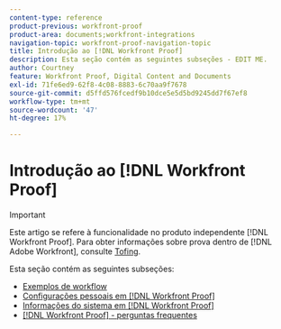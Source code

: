 ```yaml
---
content-type: reference
product-previous: workfront-proof
product-area: documents;workfront-integrations
navigation-topic: workfront-proof-navigation-topic
title: Introdução ao [!DNL Workfront Proof]
description: Esta seção contém as seguintes subseções - EDIT ME.
author: Courtney
feature: Workfront Proof, Digital Content and Documents
exl-id: 71fe6ed9-62f8-4c08-8883-6c70aa9f7678
source-git-commit: d5ffd576fcedf9b10dce5e5d5bd9245dd7f67ef8
workflow-type: tm+mt
source-wordcount: '47'
ht-degree: 17%

---
```


# Introdução ao [!DNL Workfront Proof]

>[!IMPORTANT]
>
>Este artigo se refere à funcionalidade no produto independente [!DNL Workfront Proof]. Para obter informações sobre prova dentro de [!DNL Adobe Workfront], consulte [Tofing](../../review-and-approve-work/proofing/proofing.md).

Esta seção contém as seguintes subseções:

* [Exemplos de workflow](../../workfront-proof/wp-getstarted/workflow-examples/workflow-examples.md)
* [Configurações pessoais em [!DNL Workfront Proof]](../../workfront-proof/wp-getstarted/personal-settings/personal-settings.md)
* [Informações do sistema em [!DNL Workfront Proof]](../../workfront-proof/wp-getstarted/system-information/system-information.md)
* [[!DNL Workfront Proof] - perguntas frequentes](../../workfront-proof/wp-getstarted/faqs/faqs.md)

